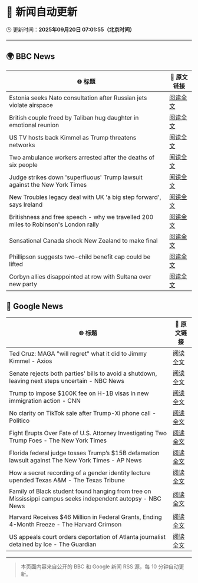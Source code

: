 # 🧠 新闻自动更新

🕒 更新时间：**2025年09月20日 07:01:55（北京时间）**

---

## 🌍 BBC News

| 🌐 标题 | 🔗 原文链接 |
|--------|-------------|
| Estonia seeks Nato consultation after Russian jets violate airspace | [阅读全文](https://www.bbc.com/news/articles/czrp6p5mj3zo?at_medium=RSS&at_campaign=rss) |
| British couple freed by Taliban hug daughter in emotional reunion | [阅读全文](https://www.bbc.com/news/articles/c0q7l8ewj0wo?at_medium=RSS&at_campaign=rss) |
| US TV hosts back Kimmel as Trump threatens networks | [阅读全文](https://www.bbc.com/news/articles/clyxjve3pe2o?at_medium=RSS&at_campaign=rss) |
| Two ambulance workers arrested after the deaths of six people | [阅读全文](https://www.bbc.com/news/articles/cvgvnvnm0vro?at_medium=RSS&at_campaign=rss) |
| Judge strikes down 'superfluous' Trump lawsuit against the New York Times | [阅读全文](https://www.bbc.com/news/articles/c62n7025wdgo?at_medium=RSS&at_campaign=rss) |
| New Troubles legacy deal with UK 'a big step forward', says Ireland | [阅读全文](https://www.bbc.com/news/articles/ckged550k76o?at_medium=RSS&at_campaign=rss) |
| Britishness and free speech - why we travelled 200 miles to Robinson's London rally | [阅读全文](https://www.bbc.com/news/articles/c4g9006l6z6o?at_medium=RSS&at_campaign=rss) |
| Sensational Canada shock New Zealand to make final | [阅读全文](https://www.bbc.com/sport/rugby-union/articles/cy8r5pyrk80o?at_medium=RSS&at_campaign=rss) |
| Phillipson suggests two-child benefit cap could be lifted | [阅读全文](https://www.bbc.com/news/articles/cwy917g0420o?at_medium=RSS&at_campaign=rss) |
| Corbyn allies disappointed at row with Sultana over new party | [阅读全文](https://www.bbc.com/news/articles/cj4ywy0j0rgo?at_medium=RSS&at_campaign=rss) |

## 📰 Google News

| 🌐 标题 | 🔗 原文链接 |
|--------|-------------|
| Ted Cruz: MAGA "will regret" what it did to Jimmy Kimmel - Axios | [阅读全文](https://news.google.com/rss/articles/CBMie0FVX3lxTE5CMEVPcFd5TjZpeTJuM2NKc1lja29rZnU1Tl9qTVA4aVhWYlF0TzFacWdKWVc5bGdCV05Qcjc2M2dteVBOZ0lKNV9JazhXdzZzXzNuQlJKdHV4cmdUWW04eEVtYmViNmZVM3BqUi1UUFpTNldORUE2VFF0VQ?oc=5) |
| Senate rejects both parties' bills to avoid a shutdown, leaving next steps uncertain - NBC News | [阅读全文](https://news.google.com/rss/articles/CBMirwFBVV95cUxOYUR5elFSbXI2U2hBa0tXdlh6ZnhWbG1pN0RTREhHaTJJVnNROGhoNmRGLVpQWTNPdjg5aWFRZ2xhZmF1eGVFcXFadUowRFZmU1EyYmNBY0lRYVVPTXRnVnpVTkV5Wk9rNkI0dHBkblFaNGNBWWRCbkZsS2hZcEFBZWdJQ09YM0lUNkNfZ04ycGI4Q3ZBZ2xkLTVOWHlPbFFhMmJ3UXdVVm9UVm5yQjBv0gFWQVVfeXFMTUtJSDZoX2twdmduVFAtRWIyNkF3YU9yTklhX1FwOFRrWlhxZ1BiYnBBRHVVWHpmRFpkQjA4eHBqMDBBVXRReHZxMGwtbGttZkRFdFJOZ2c?oc=5) |
| Trump to impose $100K fee on H-1B visas in new immigration action - CNN | [阅读全文](https://news.google.com/rss/articles/CBMiakFVX3lxTE40YmhDM05zYWQtaE1sVWplNlR1LWdHMGhoZ1kxdG4tb2V2ZGlaTXVodkl0YWpRRDN6Y0plMFBQVXRuOWhMYnlDOGZlZ3ZKZHRfQVROZ2JTLUxvclp6Z3pHVXQ1eHhNeWRDdlE?oc=5) |
| No clarity on TikTok sale after Trump-Xi phone call - Politico | [阅读全文](https://news.google.com/rss/articles/CBMihwFBVV95cUxQMlJmX1JVc3NITndmSFE0dzN0LXJVa1g1bTl4aGZQeHFfcXBSRGtueXNTRFFYX2l6UHZ6RTJoWlkyUjZNa3ZQVU9GemgyUElYcGJpWXFnZ0JneU14NlYySzBsMU9CYnJ1U3loOWFXam91b2lwTFI4TDhaWlJuZWpkLVNjMHpmdW8?oc=5) |
| Fight Erupts Over Fate of U.S. Attorney Investigating Two Trump Foes - The New York Times | [阅读全文](https://news.google.com/rss/articles/CBMijAFBVV95cUxOaVFZU1I2S0E3d1NhTjdvZnNkX3dOdlFQT094RURUelhOQjktdk1tUms4TzVZUVNKdXV4aTdHbGVMSlppdEs3M2ptWjRwNHZORWNVUUFaYnJJQ3BkcXB6QW85MU9lYmRtRnA4WU4xb09Semo4R3VLS1VmTWpZNFdSaUNfQW84WXVBd2d2dg?oc=5) |
| Florida federal judge tosses Trump’s $15B defamation lawsuit against The New York Times - AP News | [阅读全文](https://news.google.com/rss/articles/CBMikgFBVV95cUxORF80WHRCSGZhNTFTSXZDU1JSVnEtWmdOYk9UaURqZzg1YVI2enFDNnU3d00yZy1OR3NHRk1SRTl4d3pvcUJkLUhiOVFZZU8yQm1PaGJJbDBSQnFVRHYxYWVSM29ubFdraGhlN043U2JjMVlfREVyVFpUZTlYNXlrZmtXQW1qb3F5UzF3bUN0Mk9pQQ?oc=5) |
| How a secret recording of a gender identity lecture upended Texas A&M - The Texas Tribune | [阅读全文](https://news.google.com/rss/articles/CBMikAFBVV95cUxPOEo0RHFtMVhLMkI0aVZPNVVMZXN0S1Y0OXBLWTFHRG1jUGw4MzlYZ3Y3eEJ5YXBFcG1YRTNLaHNQcFZSZlBEZUZaYmlVemR5SmFLMm9McnBVYldweTBCYUhYOGFfVWJqM3RHNW54QXN0aUhwa2EyVFB0VVM2QkV1emtwdU5fenkxRWEtWEJlZnQ?oc=5) |
| Family of Black student found hanging from tree on Mississippi campus seeks independent autopsy - NBC News | [阅读全文](https://news.google.com/rss/articles/CBMiugFBVV95cUxOeEhkR3JSb05BZ1NaRkxxdXJnc1NNTzl3MDktTDUxSlZCTjNtblRQRnhrTkpmMnlYd2d2Tk1tNnlGa1ZZZjB0U012TEMxWWxQSm9mbV82eXpCT2ZlalM0WmhHb2Y4SUhPYVdmdkhLdGI2bnpJMlRDM3BUUGw2LUhKR2E1M0E2YkM4ZVJOZWREMmQzLXFxeFl5WW5YeW5kOUxTSjBVUkZKYjFXZ05keWgtWEVBYldJMk9kX2fSAVZBVV95cUxNdVZMUmFjYS1NSnlmZ2gxWXRSR3dfTnpZRFlwdUJ1NE5SSVhZMzNlZU12SUR2bG1kaFFSWTAxdUV4RkZ1aUgyeVl3dEkxSWVpcDdxTDFVUQ?oc=5) |
| Harvard Receives $46 Million in Federal Grants, Ending 4-Month Freeze - The Harvard Crimson | [阅读全文](https://news.google.com/rss/articles/CBMidkFVX3lxTE0xeTNUWEZFRlNBR0QwUEg1ajJwWkhZVHg3bDctZEpIcm5hQno1cXJyQkhWMHBfLUNTSlh3TkN0OU1NVTNGckloeG9hVUc3bjFkc0ZkX2VES3Q0OERWZV9JR3E0b2ZsT0xaZi00SVZaekpCVDdjdkE?oc=5) |
| US appeals court orders deportation of Atlanta journalist detained by Ice - The Guardian | [阅读全文](https://news.google.com/rss/articles/CBMilwFBVV95cUxOX09hV19VVFhQMDNyTVNHWklLenFuSWJXb3FUejk5Q2ZRRFVqTzhBX09iQzZCVEVGWTJGLW9LQ1g0eWV0TnRCUXVOeXZlRkJXelJiT25DNGlfWTNtak0wazdCYVAzNXUxamZJRkt2M2JJUEhhaDRwMXdWaTFrdjVBejZKeGU1eTRoTWlIdUppaDNVdnRhcFI4?oc=5) |

---
> 本页面内容来自公开的 BBC 和 Google 新闻 RSS 源，每 10 分钟自动更新。